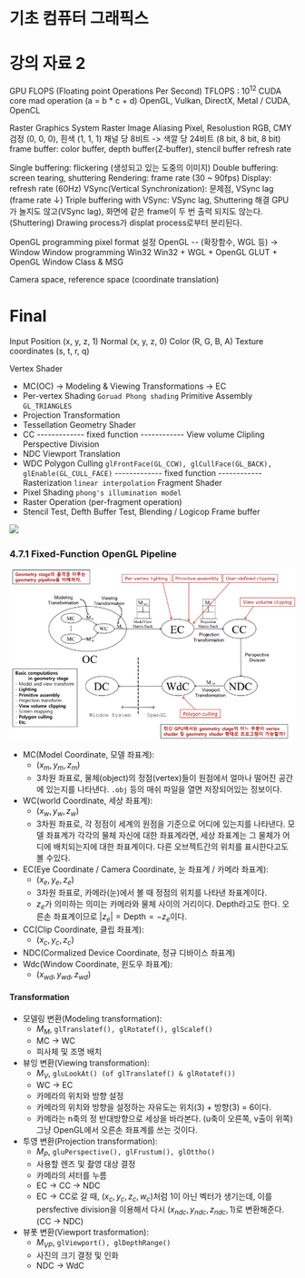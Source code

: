 # 기초 컴퓨터 그래픽스

# 강의 자료 2

GPU
FLOPS (Floating point Operations Per Second)
	TFLOPS : $10^{12}$
CUDA core
mad operation (a = b * c + d)
OpenGL, Vulkan, DirectX, Metal / CUDA, OpenCL

Raster Graphics System
Raster Image
Aliasing
Pixel, Resolustion
RGB, CMY
검정 (0, 0, 0), 흰색 (1, 1, 1)
채널 당 8비트 -> 색깔 당 24비트 (8 bit, 8 bit, 8 bit)
frame buffer: color buffer, depth buffer(Z-buffer), stencil buffer
refresh rate

Single buffering: flickering (생성되고 있는 도중의 이미지)
Double buffering: screen tearing, shuttering
	Rendering: frame rate (30 ~ 90fps)
	Display: refresh rate (60Hz)
	VSync(Vertical Synchronization): 문제점, VSync lag (frame rate ↓)
Triple buffering with VSync: VSync lag, Shuttering 해결
	GPU가 놀지도 않고(VSync lag), 화면에 같은 frame이 두 번 출력 되지도 않는다. (Shuttering)
	Drawing process가 displat process로부터 분리된다.

OpenGL programming
	pixel format 설정
	OpenGL -- (확장함수, WGL 등) -> Window
Window programming
Win32
Win32 + WGL + OpenGL
GLUT + OpenGL
Window Class & MSG

Camera space, reference space (coordinate translation)

# Final

Input
Position (x, y, z, 1)
Normal (x, y, z, 0)
Color (R, G, B, A)
Texture coordinates (s, t, r, q)

Vertex Shader
- MC(OC) -> Modeling & Viewing Transformations -> EC
- Per-vertex Shading `Goruad Phong shading`
Primitive Assembly `GL_TRIANGLES`
- Projection Transformation
- Tessellation
Geometry Shader
- CC
------------- fixed function ------------
View volume Clipling
Perspective Division
- NDC
Viewport Translation
- WDC
Polygon Culling `glFrontFace(GL_CCW), glCullFace(GL_BACK), glEnable(GL_CULL_FACE)`
------------- fixed function ------------
Rasterization `linear interpolation`
Fragment Shader
- Pixel Shading `phong's illumination model`
- Raster Operation (per-fragment operation)
- Stencil Test, Defth Buffer Test, Blending / Logicop
Frame buffer

![](../../Pasted%20image%2020240618091553.png)

### 4.7.1 Fixed-Function OpenGL Pipeline

![](../../../../Z.%20Docs/img/Pasted%20image%2020240409131341.png)
- MC(Model Coordinate, 모델 좌표계):
	- $(x_m, y_m, z_m)$
	- 3차원 좌표로, 물체(object)의 정점(vertex)들이 원점에서 얼마나 떨어진 공간에 있는지를 나타낸다. `.obj` 등의 매쉬 파일을 열면 저장되어있는 정보이다.
- WC(world Coordinate, 세상 좌표계):
	- $(x_w, y_w, z_w)$
	- 3차원 좌표로, 각 정점이 세계의 원점을 기준으로 어디에 있는지를 나타낸다. 모델 좌표계가 각각의 물체 자신에 대한 좌표계라면, 세상 좌표계는 그 물체가 어디에 배치되는지에 대한 좌표계이다. 다른 오브젝트간의 위치를 표시한다고도 볼 수있다.
- EC(Eye Coordinate / Camera Coordinate, 눈 좌표계 / 카메라 좌표계):
	- $(x_e, y_e, z_e)$
	- 3차원 좌표로, 카메라(눈)에서 볼 때 정점의 위치를 나타낸 좌표계이다.
	- $z_e$가 의미하는 의미는 카메라와 물체 사이의 거리이다. Depth라고도 한다. 오른손 좌표계이므로 $|z_e| = \text{Depth} = -z_e$이다.
- CC(Clip Coordinate, 클립 좌표계):
	- $(x_c, y_c, z_c)$
- NDC(Cormalized Device Coordinate, 정규 디바이스 좌표계)
- Wdc(Window Coordinate, 윈도우 좌표계):
	- $(x_{wd}, y_{wd}, z_{wd})$

#### Transformation
- 모델링 변환(Modeling transformation):
	- $M_M$, `glTranslatef(), glRotatef(), glScalef()`
	- MC -> WC
	- 피사체 및 조명 배치
- 뷰잉 변환(Viewing transformation):
	- $M_V$, `gluLookAt() (of glTranslatef() & glRotatef())`
	- WC -> EC
	- 카메라의 위치와 방향 설정
	- 카메라의 위치와 방향을 설정하는 자유도는 위치(3) + 방향(3) = 6이다.
	- 카메라는 n축의 정 반대방향으로 세상을 바라본다. (u축이 오른쪽, v출이 위쪽) 그냥 OpenGL에서 오른손 좌표계를 쓰는 것이다.
- 투영 변환(Projection transformation):
	- $M_P$, `gluPerspective(), glFrustum(), glOttho()`
	- 사용할 렌즈 및 촬영 대상 결정
	- 카메라의 셔터를 누름
	- EC -> CC -> NDC
	- EC -> CC로 갈 때, $(x_c, y_c, z_c, w_c)$처럼 1이 아닌 벡터가 생기는데, 이를 persfective division을 이용해서 다시 $(x_{ndc}, y_{ndc}, z_{ndc}, 1)$로 변환해준다.(CC -> NDC)
- 뷰폿 변환(Viewport trasformation):
	- $M_{VP}$, `glViewport(), glDepthRange()`
	- 사진의 크기 결정 및 인화
	- NDC -> WdC
